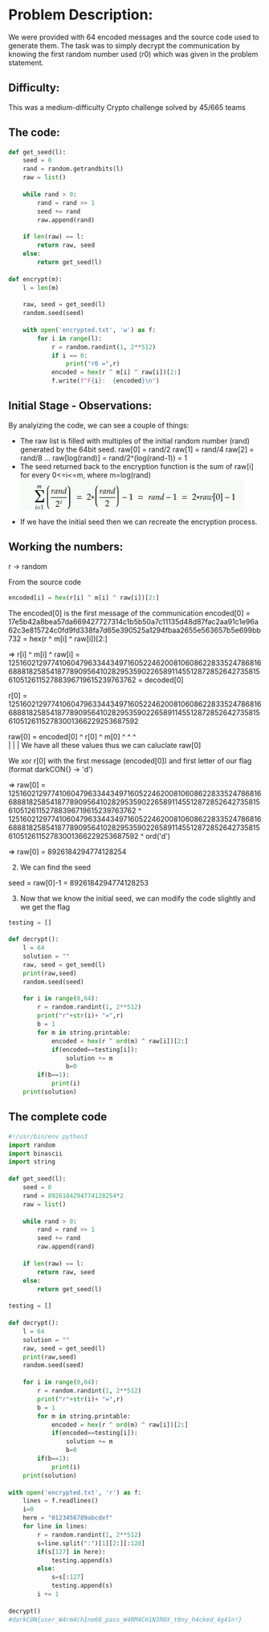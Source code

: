 # Problem Description:
We were provided with 64 encoded messages and the source code used to generate them. The task was to simply decrypt the communication by knowing the first random number used (r0) which was given in the problem statement.

## Difficulty:
This was a medium-difficulty Crypto challenge solved by 45/665 teams

## The code:
```python
def get_seed(l):
	seed = 0
	rand = random.getrandbits(l)
	raw = list()
	
	while rand > 0:
		rand = rand >> 1
		seed += rand
		raw.append(rand)
	
	if len(raw) == l:
		return raw, seed
	else:
		return get_seed(l)

def encrypt(m):
	l = len(m)

	raw, seed = get_seed(l)
	random.seed(seed)

	with open('encrypted.txt', 'w') as f:	
		for i in range(l):
			r = random.randint(1, 2**512)
			if i == 0:
				print("r0 =",r)
			encoded = hex(r ^ m[i] ^ raw[i])[2:]
			f.write(f"F{i}:  {encoded}\n")
```

## Initial Stage - Observations:
By analyizing the code, we can see a couple of things:
   * The raw list is filled with multiples of the initial random number (rand) generated by the 64bit seed.
     raw[0] = rand/2
     raw[1] = rand/4
     raw[2] = rand/8
     ...
     raw[log(rand)] = rand/2^(log(rand-1)) = 1
   * The seed returned back to the encryption function is the sum of raw[i] for every 0<=i<=m, where m=log(rand)
   	<img src="image_2021-02-23_024221.png">
   * If we have the initial seed then we can recreate the encryption process.

## Working the numbers:

r -> random

From the source code
```python
encoded[i] = hex(r[i] ^ m[i] ^ raw[i])[2:]
```
The encoded[0] is the first message of the communication
encoded[0] = 17e5b42a8bea57da669427727314c1b5b50a7c11135d48d87fac2aa91c1e96a62c3e815724c0fd9fd338fa7d65e390525a1294fbaa2655e563657b5e699bb732 = hex(r ^ m[i] ^ raw[i])[2:]

=> r[i] ^ m[i] ^ raw[i] = 1251602129774106047963344349716052246200810608622833524786816688818258541877890956410282953590226589114551287285264273581561051261152788396719615239763762 = decoded[0]

r[0] = 1251602129774106047963344349716052246200810608622833524786816688818258541877890956410282953590226589114551287285264273581561051261152783001366229253687592

raw[0] = encoded[0] ^ r[0] ^ m[0]
            ^	        ^    ^	
            |		|    |
      We have all these values thus we can caluclate raw[0]

We xor r[0] with the first message (encoded[0]) and first letter of our flag (format darkCON{} -> 'd')

=> raw[0] = 1251602129774106047963344349716052246200810608622833524786816688818258541877890956410282953590226589114551287285264273581561051261152788396719615239763762 ^ 1251602129774106047963344349716052246200810608622833524786816688818258541877890956410282953590226589114551287285264273581561051261152783001366229253687592 ^ ord('d')

=> raw[0] = 8926184294774128254

2) We can find the seed

seed = raw[0]-1 = 8926184294774128253

3) Now that we know the initial seed, we can modify the code slightly and we get the flag

```python
testing = []

def decrypt():
	l = 64
	solution = ""
	raw, seed = get_seed(l)
	print(raw,seed)
	random.seed(seed)

	for i in range(0,64):	
		r = random.randint(1, 2**512)
		print("r"+str(i)+ "=",r)
		b = 1
		for m in string.printable:
			encoded = hex(r ^ ord(m) ^ raw[i])[2:]
			if(encoded==testing[i]):
				solution += m
				b=0
		if(b==1):
			print(i)
	print(solution)
```
## The complete code
```python
#!/usr/bin/env python3
import random
import binascii
import string

def get_seed(l):
	seed = 0
	rand = 8926184294774128254*2
	raw = list()
	
	while rand > 0:
		rand = rand >> 1
		seed += rand
		raw.append(rand)
	
	if len(raw) == l:
		return raw, seed
	else:
		return get_seed(l)

testing = []

def decrypt():
	l = 64
	solution = ""
	raw, seed = get_seed(l)
	print(raw,seed)
	random.seed(seed)

	for i in range(0,64):	
		r = random.randint(1, 2**512)
		print("r"+str(i)+ "=",r)
		b = 1
		for m in string.printable:
			encoded = hex(r ^ ord(m) ^ raw[i])[2:]
			if(encoded==testing[i]):
				solution += m
				b=0
		if(b==1):
			print(i)
	print(solution)

with open('encrypted.txt', 'r') as f:
	lines = f.readlines()
	i=0
	here = "0123456789abcdef"
	for line in lines:
		r = random.randint(1, 2**512)
		s=line.split(":")[1][2:][:128]
		if(s[127] in here):
			testing.append(s)
		else:
			s=s[:127]
			testing.append(s)
		i += 1

decrypt()
#darkCON{user_W4rm4ch1ne68_pass_W4RM4CH1N3R0X_t0ny_h4cked_4g41n!}
```
